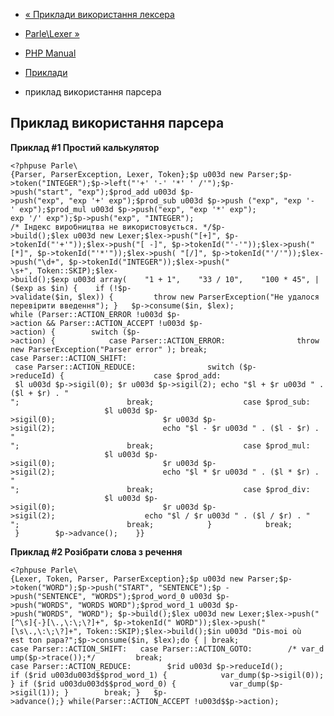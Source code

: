 - [« Приклади використання лексера](parle.examples.lexer.md)
- [Parle\Lexer »](class.parle-lexer.md)

- [PHP Manual](index.md)
- [Приклади](parle.examples.md)
- приклад використання парсера

## Приклад використання парсера

**Приклад #1 Простий калькулятор**

` <?phpuse Parle\{Parser, ParserException, Lexer, Token};$p u003d new Parser;$p->token("INTEGER");$p->left("'+' '-' '*' ' /'");$p->push("start", "exp");$prod_add u003d $p->push("exp", "exp '+' exp");$prod_sub u003d $p->push ("exp", "exp '-' exp");$prod_mul u003d $p->push("exp", "exp '*' exp"); exp '/' exp");$p->push("exp", "INTEGER"); /* Індекс виробництва не використовується. */$p->build();$lex u003d new Lexer;$lex->push("[+]", $p->tokenId("'+'"));$lex->push("[ -]", $p->tokenId("'-'"));$lex->push("[*]", $p->tokenId("'*'"));$lex->push( "[/]", $p->tokenId("'/'"));$lex->push("\d+", $p->tokenId("INTEGER"));$lex->push(" \s+", Token::SKIP);$lex->build();$exp u003d array(    "1 + 1",    "33 / 10",    "100 * 45", | ($exp as $in) {    if (!$p->validate($in, $lex)) {         throw new ParserException("Не удалося перевірити введення"); }   $p->consume($in, $lex); while (Parser::ACTION_ERROR !u003d $p->action && Parser::ACTION_ACCEPT !u003d $p->action) {        switch ($p->action) {            case Parser::ACTION_ERROR:                throw new ParserException("Parser error" ); break; case Parser::ACTION_SHIFT:                                             case Parser::ACTION_REDUCE:                switch ($p->reduceId) {                    case $prod_add:                        $l u003d $p->sigil(0); $r u003d $p->sigil(2); echo "$l + $r u003d " . ($l + $r) . "
";                        break;                    case $prod_sub:                        $l u003d $p->sigil(0);                        $r u003d $p->sigil(2);                        echo "$l - $r u003d " . ($l - $r) . "
";                        break;                    case $prod_mul:                        $l u003d $p->sigil(0);                        $r u003d $p->sigil(2);                        echo "$l * $r u003d " . ($l * $r) . "
";                        break;                    case $prod_div:                        $l u003d $p->sigil(0);                        $r u003d $p->sigil(2);                    echo "$l / $r u003d " . ($l / $r) . "
";                        break;            }            break;        }        $p->advance();    }} `

**Приклад #2 Розібрати слова з речення**

` <?phpuse Parle\{Lexer, Token, Parser, ParserException};$p u003d new Parser;$p->token("WORD");$p->push("START", "SENTENCE");$p ->push("SENTENCE", "WORDS");$prod_word_0 u003d $p->push("WORDS", "WORDS WORD");$prod_word_1 u003d $p->push("WORDS", "WORD"); $p->build();$lex u003d new Lexer;$lex->push("[^\s]{-}[\.,\:\;\?]+", $p->tokenId(" WORD"));$lex->push("[\s\.,\:\;\?]+", Token::SKIP);$lex->build();$in u003d "Dis-moi où est ton papa?";$p->consume($in, $lex);do { | break; case Parser::ACTION_SHIFT:   case Parser::ACTION_GOTO:        /* var_dump($p->trace());*/         break; case Parser::ACTION_REDUCE:        $rid u003d $p->reduceId(); if ($rid u003du003d$$prod_word_1) {            var_dump($p->sigil(0)); } if ($rid u003du003d$$prod_word_0) {            var_dump($p->sigil(1)); }        break; }   $p->advance();} while(Parser::ACTION_ACCEPT !u003d$$p->action); `
